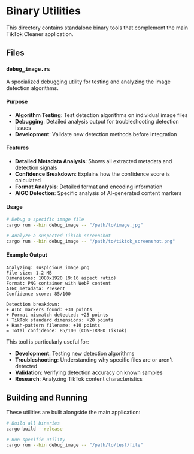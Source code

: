 # Binary Utilities

This directory contains standalone binary tools that complement the main TikTok Cleaner application.

## Files

### `debug_image.rs`
A specialized debugging utility for testing and analyzing the image detection algorithms.

#### Purpose
- **Algorithm Testing**: Test detection algorithms on individual image files
- **Debugging**: Detailed analysis output for troubleshooting detection issues
- **Development**: Validate new detection methods before integration

#### Features
- **Detailed Metadata Analysis**: Shows all extracted metadata and detection signals
- **Confidence Breakdown**: Explains how the confidence score is calculated
- **Format Analysis**: Detailed format and encoding information
- **AIGC Detection**: Specific analysis of AI-generated content markers

#### Usage
```bash
# Debug a specific image file
cargo run --bin debug_image -- "/path/to/image.jpg"

# Analyze a suspected TikTok screenshot
cargo run --bin debug_image -- "/path/to/tiktok_screenshot.png"
```

#### Example Output
```
Analyzing: suspicious_image.png
File size: 1.2 MB
Dimensions: 1080x1920 (9:16 aspect ratio)
Format: PNG container with WebP content
AIGC metadata: Present
Confidence score: 85/100

Detection breakdown:
+ AIGC markers found: +30 points
+ Format mismatch detected: +25 points
+ TikTok standard dimensions: +20 points
+ Hash-pattern filename: +10 points
= Total confidence: 85/100 (CONFIRMED TikTok)
```

This tool is particularly useful for:
- **Development**: Testing new detection algorithms
- **Troubleshooting**: Understanding why specific files are or aren't detected
- **Validation**: Verifying detection accuracy on known samples
- **Research**: Analyzing TikTok content characteristics

## Building and Running

These utilities are built alongside the main application:

```bash
# Build all binaries
cargo build --release

# Run specific utility
cargo run --bin debug_image -- "/path/to/test/file"
```
